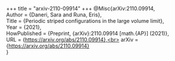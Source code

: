 +++
title = "arxiv-2110-09914"
+++
@Misc{arXiv:2110.09914,<br>
    Author = {Daneri, Sara and Runa, Eris},<br>
    Title = {Periodic striped configurations in the large volume limit},<br>
    Year = {2021},<br>
    HowPublished = {Preprint, {arXiv}:2110.09914 [math.{AP}] (2021)},<br>
    URL = {https://arxiv.org/abs/2110.09914},<br>
    arXiv = {https://arxiv.org/abs/2110.09914}<br>
}
